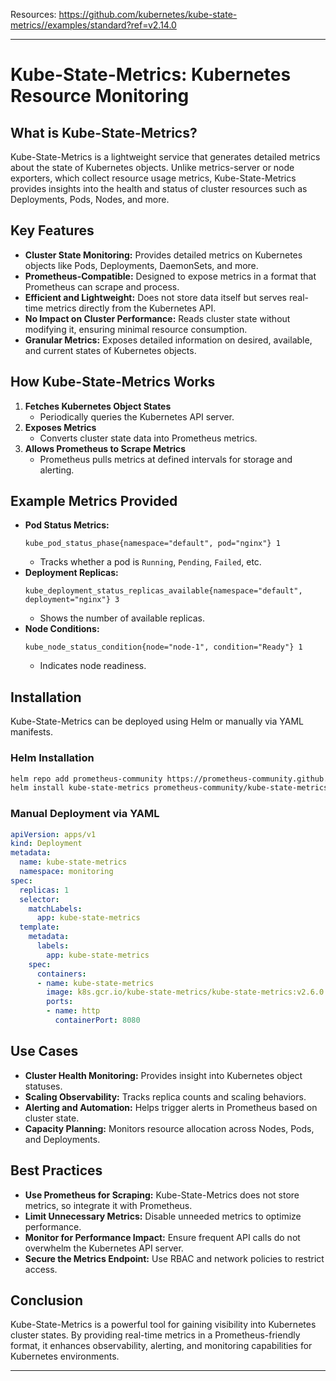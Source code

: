 
Resources:
https://github.com/kubernetes/kube-state-metrics//examples/standard?ref=v2.14.0

---

# Kube-State-Metrics: Kubernetes Resource Monitoring

## **What is Kube-State-Metrics?**
Kube-State-Metrics is a lightweight service that generates detailed metrics about the state of Kubernetes objects. Unlike metrics-server or node exporters, which collect resource usage metrics, Kube-State-Metrics provides insights into the health and status of cluster resources such as Deployments, Pods, Nodes, and more.

## **Key Features**
- **Cluster State Monitoring:** Provides detailed metrics on Kubernetes objects like Pods, Deployments, DaemonSets, and more.
- **Prometheus-Compatible:** Designed to expose metrics in a format that Prometheus can scrape and process.
- **Efficient and Lightweight:** Does not store data itself but serves real-time metrics directly from the Kubernetes API.
- **No Impact on Cluster Performance:** Reads cluster state without modifying it, ensuring minimal resource consumption.
- **Granular Metrics:** Exposes detailed information on desired, available, and current states of Kubernetes objects.

## **How Kube-State-Metrics Works**
1. **Fetches Kubernetes Object States**
   - Periodically queries the Kubernetes API server.
2. **Exposes Metrics**
   - Converts cluster state data into Prometheus metrics.
3. **Allows Prometheus to Scrape Metrics**
   - Prometheus pulls metrics at defined intervals for storage and alerting.

## **Example Metrics Provided**
- **Pod Status Metrics:**
  ```
  kube_pod_status_phase{namespace="default", pod="nginx"} 1
  ```
  - Tracks whether a pod is `Running`, `Pending`, `Failed`, etc.
- **Deployment Replicas:**
  ```
  kube_deployment_status_replicas_available{namespace="default", deployment="nginx"} 3
  ```
  - Shows the number of available replicas.
- **Node Conditions:**
  ```
  kube_node_status_condition{node="node-1", condition="Ready"} 1
  ```
  - Indicates node readiness.

## **Installation**
Kube-State-Metrics can be deployed using Helm or manually via YAML manifests.

### **Helm Installation**
```sh
helm repo add prometheus-community https://prometheus-community.github.io/helm-charts
helm install kube-state-metrics prometheus-community/kube-state-metrics --namespace monitoring
```

### **Manual Deployment via YAML**
```yaml
apiVersion: apps/v1
kind: Deployment
metadata:
  name: kube-state-metrics
  namespace: monitoring
spec:
  replicas: 1
  selector:
    matchLabels:
      app: kube-state-metrics
  template:
    metadata:
      labels:
        app: kube-state-metrics
    spec:
      containers:
      - name: kube-state-metrics
        image: k8s.gcr.io/kube-state-metrics/kube-state-metrics:v2.6.0
        ports:
        - name: http
          containerPort: 8080
```

## **Use Cases**
- **Cluster Health Monitoring:** Provides insight into Kubernetes object statuses.
- **Scaling Observability:** Tracks replica counts and scaling behaviors.
- **Alerting and Automation:** Helps trigger alerts in Prometheus based on cluster state.
- **Capacity Planning:** Monitors resource allocation across Nodes, Pods, and Deployments.

## **Best Practices**
- **Use Prometheus for Scraping:** Kube-State-Metrics does not store metrics, so integrate it with Prometheus.
- **Limit Unnecessary Metrics:** Disable unneeded metrics to optimize performance.
- **Monitor for Performance Impact:** Ensure frequent API calls do not overwhelm the Kubernetes API server.
- **Secure the Metrics Endpoint:** Use RBAC and network policies to restrict access.

## **Conclusion**
Kube-State-Metrics is a powerful tool for gaining visibility into Kubernetes cluster states. By providing real-time metrics in a Prometheus-friendly format, it enhances observability, alerting, and monitoring capabilities for Kubernetes environments.

---
